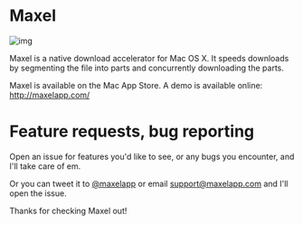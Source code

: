 # Maxel
![img](http://i.imgur.com/6DooZH1.png)

Maxel is a native download accelerator for Mac OS X. It speeds downloads by segmenting the file into parts and concurrently downloading the parts.

Maxel is available on the Mac App Store. A demo is available online: http://maxelapp.com/

# Feature requests, bug reporting
Open an issue for features you'd like to see, or any bugs you encounter, and I'll take care of em.

Or you can tweet it to [@maxelapp](https://twitter.com/maxelapp) or email [support@maxelapp.com](mailto:support@maxelapp.com) and I'll open the issue.

Thanks for checking Maxel out!

